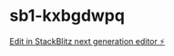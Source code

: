 # sb1-kxbgdwpq

[Edit in StackBlitz next generation editor ⚡️](https://stackblitz.com/~/github.com/ImTheHex/sb1-kxbgdwpq)